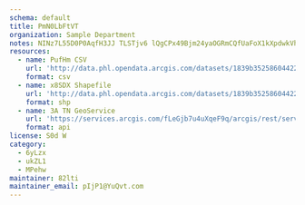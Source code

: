 ```yaml
---
schema: default
title: PmN0LbFtVT 
organization: Sample Department 
notes: NINz7L55D0P0AqfH3JJ TLSTjv6 lQgCPx49Bjm24yaOGRmCQfUaFoX1kXpdwkVhbuR8tdWqhMZ9iF1VDp7nE3SHv6KUzIWYZBGs 
resources:
  - name: PufHm CSV
    url: 'http://data.phl.opendata.arcgis.com/datasets/1839b35258604422b0b520cbb668df0d_0.csv'
    format: csv
  - name: x8SDX Shapefile
    url: 'http://data.phl.opendata.arcgis.com/datasets/1839b35258604422b0b520cbb668df0d_0.zip'
    format: shp
  - name: 3A TN GeoService
    url: 'https://services.arcgis.com/fLeGjb7u4uXqeF9q/arcgis/rest/services/Air_Monitoring_Stations/FeatureServer/0/query'
    format: api
license: S0d W 
category:
  - 6yLzx 
  - ukZL1 
  - MPehw 
maintainer: 82lti  
maintainer_email: pIjP1@YuQvt.com
---
```

